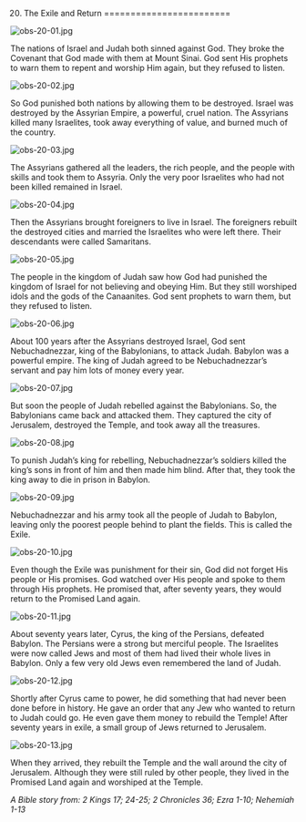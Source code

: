 20. The Exile and Return
========================

![obs-20-01.jpg](/_media/en/obs/obs-20-01.jpg?w=640&h=360&tok=6a87bb "obs-20-01.jpg")

The nations of Israel and Judah both sinned against God. They broke the
Covenant that God made with them at Mount Sinai. God sent His prophets
to warn them to repent and worship Him again, but they refused to
listen.

![obs-20-02.jpg](/_media/en/obs/obs-20-02.jpg?w=640&h=360&tok=c65332 "obs-20-02.jpg")

So God punished both nations by allowing them to be destroyed. Israel
was destroyed by the Assyrian Empire, a powerful, cruel nation. The
Assyrians killed many Israelites, took away everything of value, and
burned much of the country.

![obs-20-03.jpg](/_media/en/obs/obs-20-03.jpg?w=640&h=360&tok=1355c9 "obs-20-03.jpg")

The Assyrians gathered all the leaders, the rich people, and the people
with skills and took them to Assyria. Only the very poor Israelites who
had not been killed remained in Israel.

![obs-20-04.jpg](/_media/en/obs/obs-20-04.jpg?w=640&h=360&tok=2a1f8a "obs-20-04.jpg")

Then the Assyrians brought foreigners to live in Israel. The foreigners
rebuilt the destroyed cities and married the Israelites who were left
there. Their descendants were called Samaritans.

![obs-20-05.jpg](/_media/en/obs/obs-20-05.jpg?w=640&h=360&tok=691d85 "obs-20-05.jpg")

The people in the kingdom of Judah saw how God had punished the kingdom
of Israel for not believing and obeying Him. But they still worshiped
idols and the gods of the Canaanites. God sent prophets to warn them,
but they refused to listen.

![obs-20-06.jpg](/_media/en/obs/obs-20-06.jpg?w=640&h=360&tok=afe8a0 "obs-20-06.jpg")

About 100 years after the Assyrians destroyed Israel, God sent
Nebuchadnezzar, king of the Babylonians, to attack Judah. Babylon was a
powerful empire. The king of Judah agreed to be Nebuchadnezzar’s servant
and pay him lots of money every year.

![obs-20-07.jpg](/_media/en/obs/obs-20-07.jpg?w=640&h=360&tok=938923 "obs-20-07.jpg")

But soon the people of Judah rebelled against the Babylonians. So, the
Babylonians came back and attacked them. They captured the city of
Jerusalem, destroyed the Temple, and took away all the treasures.

![obs-20-08.jpg](/_media/en/obs/obs-20-08.jpg?w=640&h=360&tok=45d708 "obs-20-08.jpg")

To punish Judah’s king for rebelling, Nebuchadnezzar’s soldiers killed
the king’s sons in front of him and then made him blind. After that,
they took the king away to die in prison in Babylon.

![obs-20-09.jpg](/_media/en/obs/obs-20-09.jpg?w=640&h=360&tok=098224 "obs-20-09.jpg")

Nebuchadnezzar and his army took all the people of Judah to Babylon,
leaving only the poorest people behind to plant the fields. This is
called the Exile.

![obs-20-10.jpg](/_media/en/obs/obs-20-10.jpg?w=640&h=360&tok=fe3ddf "obs-20-10.jpg")

Even though the Exile was punishment for their sin, God did not forget
His people or His promises. God watched over His people and spoke to
them through His prophets. He promised that, after seventy years, they
would return to the Promised Land again.

![obs-20-11.jpg](/_media/en/obs/obs-20-11.jpg?w=640&h=360&tok=e721bc "obs-20-11.jpg")

About seventy years later, Cyrus, the king of the Persians, defeated
Babylon. The Persians were a strong but merciful people. The Israelites
were now called Jews and most of them had lived their whole lives in
Babylon. Only a few very old Jews even remembered the land of Judah.

![obs-20-12.jpg](/_media/en/obs/obs-20-12.jpg?w=640&h=360&tok=2c1f34 "obs-20-12.jpg")

Shortly after Cyrus came to power, he did something that had never been
done before in history. He gave an order that any Jew who wanted to
return to Judah could go. He even gave them money to rebuild the Temple!
After seventy years in exile, a small group of Jews returned to
Jerusalem.

![obs-20-13.jpg](/_media/en/obs/obs-20-13.jpg?w=640&h=360&tok=eb48f4 "obs-20-13.jpg")

When they arrived, they rebuilt the Temple and the wall around the city
of Jerusalem. Although they were still ruled by other people, they lived
in the Promised Land again and worshiped at the Temple.

*A Bible story from: 2 Kings 17; 24-25; 2 Chronicles 36; Ezra 1-10;
Nehemiah 1-13*
